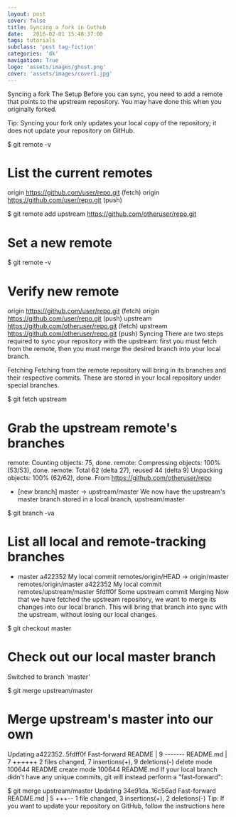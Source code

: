 ```yaml
---
layout: post
cover: false
title: Syncing a fork in Guthub
date:   2016-02-01 15:48:37:00
tags: tutorials
subclass: 'post tag-fiction'
categories: 'dk'
navigation: True
logo: 'assets/images/ghost.png'
cover: 'assets/images/cover1.jpg'
---
```


Syncing a fork
The Setup
Before you can sync, you need to add a remote that points to the upstream repository. You may have done this when you originally forked.

Tip: Syncing your fork only updates your local copy of the repository; it does not update your repository on GitHub.

$ git remote -v
# List the current remotes
origin  https://github.com/user/repo.git (fetch)
origin  https://github.com/user/repo.git (push)

$ git remote add upstream https://github.com/otheruser/repo.git
# Set a new remote

$ git remote -v
# Verify new remote
origin    https://github.com/user/repo.git (fetch)
origin    https://github.com/user/repo.git (push)
upstream  https://github.com/otheruser/repo.git (fetch)
upstream  https://github.com/otheruser/repo.git (push)
Syncing
There are two steps required to sync your repository with the upstream: first you must fetch from the remote, then you must merge the desired branch into your local branch.

Fetching
Fetching from the remote repository will bring in its branches and their respective commits. These are stored in your local repository under special branches.

$ git fetch upstream
# Grab the upstream remote's branches
remote: Counting objects: 75, done.
remote: Compressing objects: 100% (53/53), done.
remote: Total 62 (delta 27), reused 44 (delta 9)
Unpacking objects: 100% (62/62), done.
From https://github.com/otheruser/repo
 * [new branch]      master     -> upstream/master
We now have the upstream's master branch stored in a local branch, upstream/master

$ git branch -va
# List all local and remote-tracking branches
* master                  a422352 My local commit
  remotes/origin/HEAD     -> origin/master
  remotes/origin/master   a422352 My local commit
  remotes/upstream/master 5fdff0f Some upstream commit
Merging
Now that we have fetched the upstream repository, we want to merge its changes into our local branch. This will bring that branch into sync with the upstream, without losing our local changes.

$ git checkout master
# Check out our local master branch
Switched to branch 'master'

$ git merge upstream/master
# Merge upstream's master into our own
Updating a422352..5fdff0f
Fast-forward
 README                    |    9 -------
 README.md                 |    7 ++++++
 2 files changed, 7 insertions(+), 9 deletions(-)
 delete mode 100644 README
 create mode 100644 README.md
If your local branch didn't have any unique commits, git will instead perform a "fast-forward":

$ git merge upstream/master
Updating 34e91da..16c56ad
Fast-forward
 README.md                 |    5 +++--
 1 file changed, 3 insertions(+), 2 deletions(-)
Tip: If you want to update your repository on GitHub, follow the instructions here